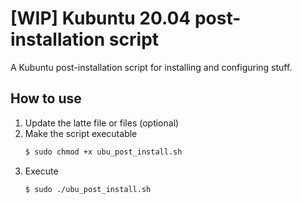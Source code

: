 # [WIP] Kubuntu 20.04 post-installation script
A Kubuntu post-installation script for installing and configuring stuff.


## How to use
1. Update the latte file or files (optional)
2. Make the script executable
    ```sh
    $ sudo chmod +x ubu_post_install.sh
    ```
3. Execute
    ```sh
    $ sudo ./ubu_post_install.sh
    ```
